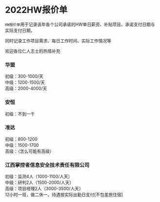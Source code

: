 # 2022HW报价单
`HW报价单`用于记录该年各个公司承诺的HW单日薪资、补贴项目、承诺支付日期与实际支付日期，

同时记录工作项目需求、每日工作时间、实际工作情况等

欢迎各位仁人志士的热情补充


<h3>华盟</h3> 
初级：300-1000/天</br>
中级：1200-1500/天</br>
高级：2000-4000/天</br>

<h3>安恒</h3> 
初级：不到一千</br>

<h3>准达</h3> 
初级：800-1200</br>
中级：1500-1700</br>
高级：（怎么可能有高级）</br>

<h3>江西掌控者信息安全技术责任有限公司</h3> 
初级：监测4人（1000-1100/人天）</br>
中级：研判2人（1500-2000/人天）</br>
高级：项目经理2人（3000-3500/人天）</br>
12小时一班，做二休一。待遇按实际出勤日支付[不包差旅住宿]</br>
